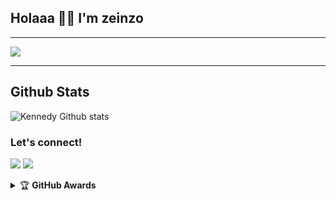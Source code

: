 ## Holaaa 👋🏻 I'm zeinzo
___

<img src="https://telegra.ph/file/146c277c12f83e1db0b21.jpg" />

___
##   **Github Stats**
![Kennedy Github stats](https://github-readme-stats.vercel.app/api?username=zeinzo&show_icons=true&theme=tokyonight)

### Let's connect!
<p>
    <a href="https://t.me/tdrki_1" target="blank"><img src="https://img.shields.io/badge/@tdrki_1-30302f?style=flat&logo=telegram" /></a>
    <a href="https://instagram.com/knsgnwn_" target="blank"><img src="https://img.shields.io/badge/@knsgnwn_-30302f?style=flat&logo=instagram" /></a>
</p>
<details>
    <summary>&#127942 <b>GitHub Awards</b></summary><br/>

![Github Trophy](https://github-profile-trophy.vercel.app/?username=zeinzk)

</details
